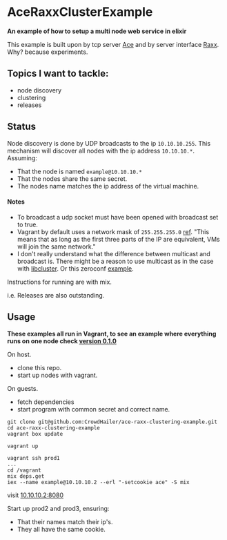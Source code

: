 # AceRaxxClusterExample

**An example of how to setup a multi node web service in elixir**

This example is built upon by tcp server [Ace](https://github.com/CrowdHailer/Ace) and by server interface [Raxx](https://github.com/crowdhailer/raxx).
Why? because experiments.

## Topics I want to tackle:

- node discovery
- clustering
- releases

## Status

Node discovery is done by UDP broadcasts to the ip `10.10.10.255`.
This mechanism will discover all nodes with the ip address `10.10.10.*`.
Assuming:

- That the node is named `example@10.10.10.*`
- That the nodes share the same secret.
- The nodes name matches the ip address of the virtual machine.

#### Notes
- To broadcast a udp socket must have been opened with broadcast set to true.
- Vagrant by default uses a network mask of `255.255.255.0` [ref](https://friendsofvagrant.github.io/v1/docs/host_only_networking.html). "This means that as long as the first three parts of the IP are equivalent, VMs will join the same network."
- I don't really understand what the difference between multicast and broadcast is.
  There might be a reason to use multicast as in the case with [libcluster](https://github.com/bitwalker/libcluster/blob/master/lib/strategy/gossip.ex).
  Or this zeroconf [example](http://stackoverflow.com/questions/78826/erlang-multicast).

Instructions for running are with mix.

i.e. Releases are also outstanding.


## Usage

**These examples all run in Vagrant, to see an example where everything runs on one node check [version 0.1.0](https://github.com/CrowdHailer/ace-raxx-clustering-example/tree/0.1.0)**

On host.
- clone this repo.
- start up nodes with vagrant.

On guests.
- fetch dependencies
- start program with common secret and correct name.

```
git clone git@github.com:CrowdHailer/ace-raxx-clustering-example.git
cd ace-raxx-clustering-example
vagrant box update

vagrant up

vagrant ssh prod1
...
cd /vagrant
mix deps.get
iex --name example@10.10.10.2 --erl "-setcookie ace" -S mix
```

visit [10.10.10.2:8080](10.10.10.2:8080)

Start up prod2 and prod3, ensuring:

- That their names match their ip's.
- They all have the same cookie.
